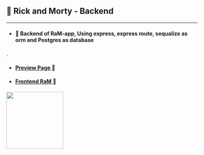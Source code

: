 ## :star2: Rick and Morty - Backend
 ______________________________________________________________________________________________________________________________________

- #### :pushpin: Backend of RaM-app, Using express, express route, sequalize as orm and Postgres as database
.
- #### [ Preview Page ](https://matias-d.github.io/RaM-app/) :page_facing_up:

- #### [ Frontend RaM ](https://github.com/matias-d/RaM-app) :page_facing_up:

<img src='https://www.freepnglogos.com/uploads/rick-and-morty-png/rick-and-morty-rick-face-kushmastafresh-deviantart-19.png' width='150'/>
